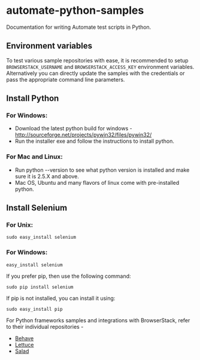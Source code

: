 # automate-python-samples

Documentation for writing Automate test scripts in Python.

## Environment variables
To test various sample repositories with ease, it is recommended to setup `BROWSERSTACK_USERNAME` and `BROWSERSTACK_ACCESS_KEY` environment variables. Alternatively you can directly update the samples with the credentials or pass the appropriate command line parameters.

## Install Python

### For Windows:

 - Download the latest python build for windows - http://sourceforge.net/projects/pywin32/files/pywin32/
 - Run the installer exe and follow the instructions to install python.

### For Mac and Linux:

 - Run python --version to see what python version is installed and make sure it is 2.5.X and above.
 - Mac OS, Ubuntu and many flavors of linux come with pre-installed python.

## Install Selenium

### For Unix:
```
sudo easy_install selenium
```

### For Windows:
```
easy_install selenium
```

If you prefer pip, then use the following command:
```
sudo pip install selenium
```

If pip is not installed, you can install it using:
```
sudo easy_install pip
```

For Python frameworks samples and integrations with BrowserStack, refer to their individual repositories - 

- [Behave](https://github.com/browserstack/behave-browserstack)
- [Lettuce](https://github.com/browserstack/lettuce-browserstack)
- [Salad](https://github.com/browserstack/salad-browserstack)

